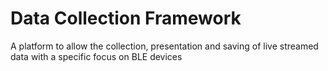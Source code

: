 # Data Collection Framework
 A platform to allow the collection, presentation and saving of live streamed data with a specific focus on BLE devices
